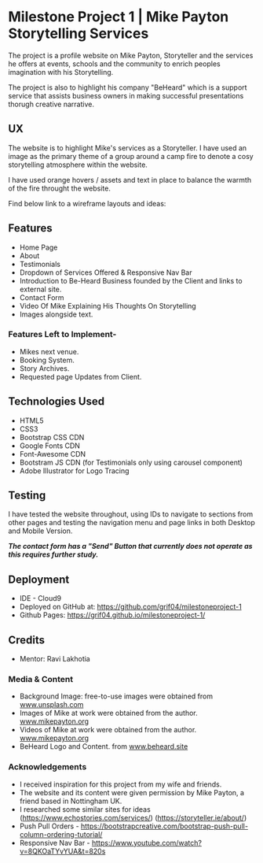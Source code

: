 # Milestone Project 1 | Mike Payton Storytelling Services

The project is a profile website on Mike Payton, Storyteller and the services he offers at events, schools and
the community to enrich peoples imagination with his Storytelling.

The project is also to highlight his company "BeHeard" which is a support service that assists business owners in making 
successful presentations thorugh creative narrative. 

## UX

The website is to highlight Mike's services as a Storyteller.
I have used an image as the primary theme of a group around a camp fire to denote a cosy storytelling atmosphere within the website. 

I have used orange hovers / assets and text in place to balance the warmth of the fire throught the website. 

Find below link to a wireframe layouts and ideas:


## Features

- Home Page
- About
- Testimonials
- Dropdown of Services Offered & Responsive Nav Bar
- Introduction to Be-Heard Business founded by the Client and links to external site. 
- Contact Form
- Video Of Mike Explaining His Thoughts On Storytelling
- Images alongside text.

### Features Left to Implement-
- Mikes next venue.
- Booking System. 
- Story Archives.
- Requested page Updates from Client. 

## Technologies Used

- HTML5
- CSS3
- Bootstrap CSS CDN
- Google Fonts CDN
- Font-Awesome CDN
- Bootstram JS CDN (for Testimonials only using carousel component)
- Adobe Illustrator for Logo Tracing

## Testing

I have tested the website throughout, using IDs to navigate to sections from other pages and testing the navigation menu and page links in both Desktop and Mobile Version.

***The contact form has a "Send" Button that currently does not operate as this requires further study.***

## Deployment

- IDE - Cloud9 
- Deployed on GitHub at: https://github.com/grif04/milestoneproject-1
- Github Pages: https://grif04.github.io/milestoneproject-1/


## Credits

- Mentor: Ravi Lakhotia 

### Media & Content 
- Background Image: free-to-use images were obtained from www.unsplash.com
- Images of Mike at work were obtained from the author. www.mikepayton.org
- Videos of Mike at work were obtained from the author. www.mikepayton.org
- BeHeard Logo and Content. from www.beheard.site

### Acknowledgements

- I received inspiration for this project from my wife and friends.
- The website and its content were given permission by Mike Payton, a friend based in Nottingham UK. 
- I researched some similar sites for ideas (https://www.echostories.com/services/) (https://storyteller.ie/about/)
- Push Pull Orders - https://bootstrapcreative.com/bootstrap-push-pull-column-ordering-tutorial/
- Responsive Nav Bar - https://www.youtube.com/watch?v=8QKOaTYvYUA&t=820s
